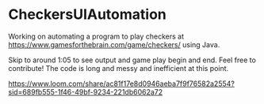 # CheckersUIAutomation

Working on automating a program to play checkers at https://www.gamesforthebrain.com/game/checkers/ using Java.

Skip to around 1:05 to see output and game play begin and end. Feel free to contribute! 
The code is long and messy and inefficient at this point. 

https://www.loom.com/share/ac81f17e8d0946aeba7f9f76582a2554?sid=689fb555-1f46-49bf-9234-221db6062a72
